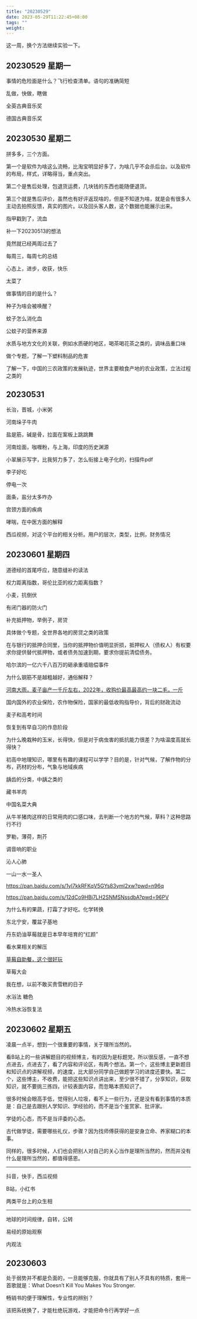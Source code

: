 ```yaml
---
title: "20230529"
date: 2023-05-29T11:22:45+08:00
tags: ""
weight: 
---
```


这一周，换个方法继续实验一下。

## 20230529 星期一

事情的危险面是什么？飞行检查清单。语句的准确简短

乱做，快做，瞎做

全英古典音乐奖

德国古典音乐奖

## 20230530 星期二

拼多多，三个方面。

第一个是软件为啥这么流畅，比淘宝明显好多了，为啥几乎不会杀后台。以及软件的布局，样式，详略得当，重点突出。

第二个是售后处理，包退货运费，几块钱的东西也能随便退货。

第三个就是售后评价，虽然也有好评返现啥的，但是不知道为啥，就是会有很多人主动去拍照反馈，真实的图片。以及回头客人数，这个数据也能展示出来。

指甲戳到了，流血

补一下20230513的想法

竟然就已经两周过去了

每周三，每周七的总结

心态上，进步，收获，快乐

太菜了

做事情的目的是什么？

种子为啥会被唤醒？

蚊子怎么消化血

公蚊子的营养来源

水质与地方文化的关联，例如水质硬的地区，喝茶喝花茶之类的，调味品重口味

做个专题，了解一下塑料制品的危害

了解一下，中国的三农政策的发展轨迹，世界主要粮食产地的农业政策，立法过程之类的

## 20230531

长治，晋城，小米粥

河南垛子牛肉

盐是筋，碱是骨，拉面在案板上跳跳舞

河南烩面，咖喱粉，与上海，印度的历史渊源

小翠展示写字，比我努力多了，怎么衔接上电子化的，扫描件pdf

李子好吃

停电一次

面条，盐分太多咋办

宫颈方面的疾病

哮喘，在中医方面的解释

西瓜视频，对这个平台的相关分析。用户的层次，类型，比例，财务情况

## 20230601 星期四

道德经的首尾呼应，随意缝补的读法

权力距离指数，哥伦比亚的权力距离指数？

小麦，抗倒伏

有闭门器的防火门

补充抵押物，举例子，房贷

具体做个专题，全世界各地的房贷之类的政策

在与银行的抵押合同里，当你的抵押物价值明显折损，抵押权人（债权人）有权要求你提供替代抵押物，或者债务加速到期，要求你提前清偿债务。

哈尔滨的一亿六千八百万的砸承重墙赔偿事件

为什么钢筋不是越粗越好，通俗解释？

[河南大雨，麦子亩产一千斤左右，2022年，收购价最高最高约一块二毛，一斤](https://www.bilibili.com/video/BV1fu411s7yQ)

国内国外的农业保险，农作物保险，国家的最低收购指导价，背后的财政流动

麦子和高考时间

恢复到有早自习的作息阶段

为什么晚栽种的玉米，长得快，但是对于病虫害的抵抗能力很差？为啥温度高就长得快？

初高中地理知识，哪里有有趣的课程可以学学？目的是，针对气候，了解作物的分布，药材的分布，气象与地域疾病

龋齿的分类，中龋之类的

藏书羊肉

中国名菜大典

从牛羊猪肉这样的日常用肉的口感口味，去判断一个地方的气候，草料？这种思路行不行

罗勒，薄荷，荆芥

调音响的职业

沁人心肺

一山一水一圣人

<https://pan.baidu.com/s/1yI7kkRFKqV5GYs83yml2xw?pwd=n96q>

<https://pan.baidu.com/s/12dCo9HBj7LH2SNMSNssdbA?pwd=96PV>

为什么有的果蔬，打霜了才好吃。化学转换

东北宁安，覆盆子基地

丹东奶油草莓就是日本早年培育的“红颜”


看水果相关的解压

[草莓自助餐，这个很好玩](https://www.bilibili.com/video/BV1Jb411M7wE)

草莓大会

我在想，以前不敢买贵雪糕的日子

水浴法 糖色

冷热水浴恢复法

## 20230602 星期五

凌晨一点半，想到一个很重要的事情，关于理所当然的。

看B站上的一些讲解题目的视频博主，有的因为是标题党，所以很反感，一直不想点进去，点进去了，看了内容和评论区，有两个想法。第一个，这些博主更新题目和知识点的讲解视频，的速度，比大部分同学自己做题学习的进度还要快。第二个，这些博主，不收费，能把这些知识点讲出来，至少很不错了，分享知识，获取知识，就不要挑三拣四，计较表面内容，而忽略本质知识了。

很多时候会眼高手低，觉得别人垃圾，看不上一些行为，还是没有看到事情的本质是：自己是去跟别人学知识、学经验的，而不是当个鉴赏家、批评家。

学徒的心态，而不是当评委的心态。

古代做学徒，需要哪些礼仪，步骤？因为找师傅获得的是安身立命、养家糊口的本事。

同样的，很多时候，人们也会把别人对自己的关心当作是理所当然的，然而并没有什么是理所当然的，都值得感恩。

---

抖音，快手，西瓜视频

B站，小红书

两类平台上的众生相

---

地球的时间规律，自转，公转

易经的原始观察

内观法

## 20230603

处于弱势并不都是负面的，一旦能够克服，你就具有了别人不具有的特质，套用一首歌就是：What Doesn’t Kill You Makes You Stronger.

畅销书的便于理解性，专业性的辨别？

该把系统换了，才能杜绝玩游戏，才能把命令行再学好一点